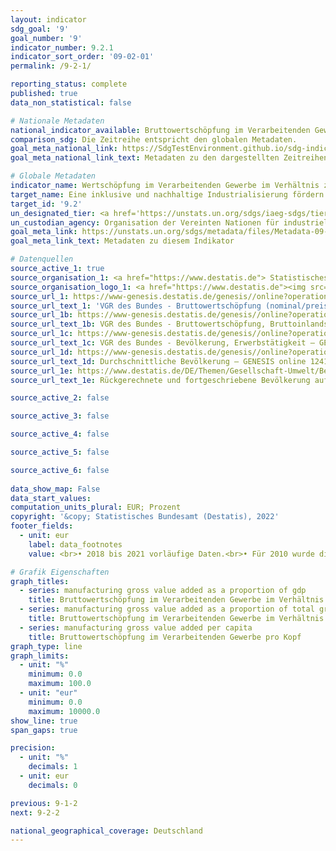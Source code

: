 ```yaml
---
layout: indicator    
sdg_goal: '9'    
goal_number: '9'    
indicator_number: 9.2.1    
indicator_sort_order: '09-02-01'    
permalink: /9-2-1/    

reporting_status: complete    
published: true    
data_non_statistical: false    

# Nationale Metadaten    
national_indicator_available: Bruttowertschöpfung im Verarbeitenden Gewerbe    
comparison_sdg: Die Zeitreihe entspricht den globalen Metadaten.    
goal_meta_national_link: https://SdgTestEnvironment.github.io/sdg-indicators/public/MetaDe/9.2.1.pdf    
goal_meta_national_link_text: Metadaten zu den dargestellten Zeitreihen    

# Globale Metadaten    
indicator_name: Wertschöpfung im Verarbeitenden Gewerbe im Verhältnis zum BIP und pro Kopf    
target_name: Eine inklusive und nachhaltige Industrialisierung fördern und bis 2030 den Anteil der Industrie an der Beschäftigung und am Bruttoinlandsprodukt entsprechend den nationalen Gegebenheiten erheblich steigern und den Anteil in den am wenigsten entwickelten Ländern verdoppeln    
target_id: '9.2'    
un_designated_tier: <a href='https://unstats.un.org/sdgs/iaeg-sdgs/tier-classification/' title='Klicken Sie hier um weitere Informationen zur UN-Tier-Klassifikation zu erhalten.'  target='_blank'>Tier I</a>    
un_custodian_agency: Organisation der Vereinten Nationen für industrielle Entwicklung (UNIDO)    
goal_meta_link: https://unstats.un.org/sdgs/metadata/files/Metadata-09-02-01.pdf    
goal_meta_link_text: Metadaten zu diesem Indikator        

# Datenquellen
source_active_1: true
source_organisation_1: <a href="https://www.destatis.de"> Statistisches Bundesamt (Destatis) </a>
source_organisation_logo_1: <a href="https://www.destatis.de"><img src="https://g205sdgs.github.io/sdg-indicators/public/OrgImgDe/destatis.png" alt="Logo destatis" style="height:60px; width:148px"/></a>
source_url_1: https://www-genesis.destatis.de/genesis//online?operation=table&code=81000-0013&bypass=true&language=de
source_url_text_1: 'VGR des Bundes - Bruttowertschöpfung (nominal/preisbereinigt): Wirtschaftsbereiche – GENESIS online 81000-0013'
source_url_1b: https://www-genesis.destatis.de/genesis//online?operation=table&code=81000-0001&bypass=true&language=de
source_url_text_1b: VGR des Bundes - Bruttowertschöpfung, Bruttoinlandsprodukt (nominal/preisbereinigt) – GENESIS online 81000-0001
source_url_1c: https://www-genesis.destatis.de/genesis//online?operation=table&code=81000-0011&bypass=true&language=de
source_url_text_1c: VGR des Bundes - Bevölkerung, Erwerbstätigkeit – GENESIS online 81000-0011
source_url_1d: https://www-genesis.destatis.de/genesis//online?operation=table&code=12411-0041
source_url_text_1d: Durchschnittliche Bevölkerung – GENESIS online 12411-0041
source_url_1e: https://www.destatis.de/DE/Themen/Gesellschaft-Umwelt/Bevoelkerung/Bevoelkerungsstand/_inhalt.html#sprg233540
source_url_text_1e: Rückgerechnete und fortgeschriebene Bevölkerung auf Grundlage des Zensus 2011 - 1991 bis 2011

source_active_2: false

source_active_3: false

source_active_4: false

source_active_5: false

source_active_6: false
    
data_show_map: False    
data_start_values:     
computation_units_plural: EUR; Prozent    
copyright: '&copy; Statistisches Bundesamt (Destatis), 2022'    
footer_fields:
  - unit: eur
    label: data_footnotes
    value: <br>• 2018 bis 2021 vorläufige Daten.<br>• Für 2010 wurde die Bevölkerung anhand des Zensus 2011 sowie der Wanderungs-, Geburten- und Sterbestatistiken zurückgerechnet.    

# Grafik Eigenschaften    
graph_titles:
  - series: manufacturing gross value added as a proportion of gdp
    title: Bruttowertschöpfung im Verarbeitenden Gewerbe im Verhältnis zum BIP
  - series: manufacturing gross value added as a proportion of total gross value added
    title: Bruttowertschöpfung im Verarbeitenden Gewerbe im Verhältnis zur Bruttowertschöpfung insgesamt
  - series: manufacturing gross value added per capita
    title: Bruttowertschöpfung im Verarbeitenden Gewerbe pro Kopf    
graph_type: line    
graph_limits:
  - unit: "%"
    minimum: 0.0
    maximum: 100.0
  - unit: "eur"
    minimum: 0.0
    maximum: 10000.0
show_line: true
span_gaps: true

precision:
  - unit: "%"
    decimals: 1
  - unit: eur
    decimals: 0    

previous: 9-1-2    
next: 9-2-2    

national_geographical_coverage: Deutschland    
---
```


<span></span>